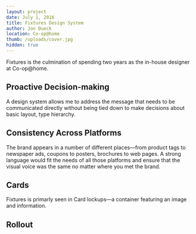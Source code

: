 ```yaml
---
layout: project
date: July 1, 2016
title: Fixtures Design System
author: Jon Dueck
location: Co-op@home
thumb: /uploads/cover.jpg
hidden: true
---
```


Fixtures is the culmination of spending two years as the in-house designer at Co-op@home.

## Proactive Decision-making
A design system allows me to address the message that needs to be communicated directly without being tied down to make decisions about basic layout, type hierarchy.

## Consistency Across Platforms
The brand appears in a number of different places—from product tags to newspaper ads, coupons to posters, brochures to web pages. A strong language would fit the needs of all those platforms and ensure that the visual voice was the same no matter where you met the brand.

## Cards
Fixtures is primarly seen in Card lockups—a container featuring an image and information.

## Rollout
